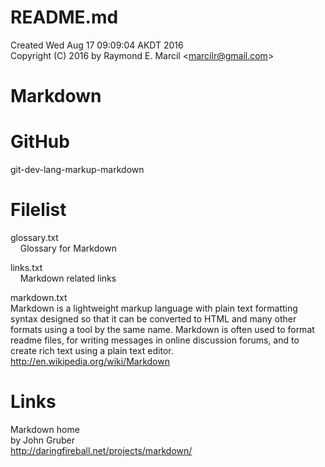 # README.md  
Created Wed Aug 17 09:09:04 AKDT 2016  
Copyright (C) 2016 by Raymond E. Marcil &lt;marcilr@gmail.com&gt; 

# Markdown

# GitHub
git-dev-lang-markup-markdown


Filelist  
========  
glossary.txt  
  &nbsp;&nbsp;&nbsp;&nbsp;Glossary for Markdown  

links.txt  
  &nbsp;&nbsp;&nbsp;&nbsp;Markdown related links

markdown.txt  
  Markdown is a lightweight markup language with plain text formatting syntax
  designed so that it can be converted to HTML and many other formats using a
  tool by the same name.  Markdown is often used to format readme files, for
  writing messages in online discussion forums, and to create rich text using a
  plain text editor.  
  http://en.wikipedia.org/wiki/Markdown

Links  
=====  
Markdown home  
by John Gruber  
http://daringfireball.net/projects/markdown/  

